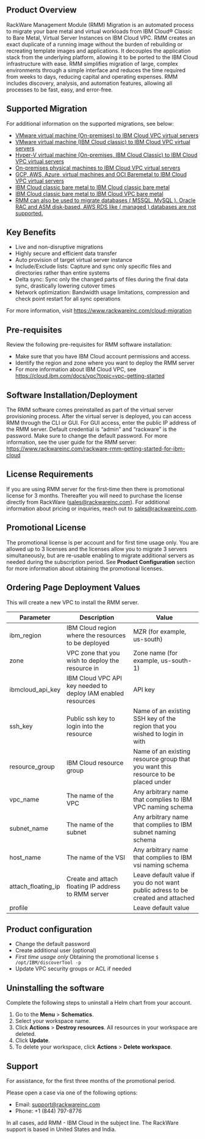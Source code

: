 
## Product Overview
RackWare Management Module (RMM) Migration is an automated process to migrate your bare metal and virtual workloads from IBM Cloud® Classic to Bare Metal, Virtual Server Instances on IBM Cloud VPC. 
RMM creates an exact duplicate of a running image without the burden of rebuilding or recreating template images and applications. It decouples the application stack from the underlying platform, allowing it to be ported to the IBM Cloud infrastructure with ease. 
RMM simplifies migration of large, complex environments through a simple interface and reduces the time required from weeks to days, reducing capital and operating expenses. RMM includes discovery, analysis, and automation features, allowing all processes to be fast, easy, and error-free.

## Supported Migration
For additional information on the supported migrations, see below:
- [VMware virtual machine (On-premises) to IBM Cloud VPC virtual servers](https://cloud.ibm.com/docs/cloud-infrastructure?topic=cloud-infrastructure-migrating-images-vmware-vpc)
- [VMware virtual machine (IBM Cloud classic) to IBM Cloud VPC virtual servers](https://cloud.ibm.com/docs/cloud-infrastructure?topic=cloud-infrastructure-migrating-images-vmware-vpc-classic)
- [Hyper-V virtual machine (On-premises, IBM Cloud Classic) to IBM Cloud VPC virtual servers](https://cloud.ibm.com/docs/cloud-infrastructure?topic=cloud-infrastructure-migrating-images-vmware-vsi)
- [On-premises physical machines to IBM Cloud VPC virtual servers](https://cloud.ibm.com/docs/cloud-infrastructure?topic=cloud-infrastructure-migrating-on-prem-cloud-vpc)
- [GCP, AWS, Azure, virtual machines and OCI Baremetal to IBM Cloud VPC virtual servers](https://cloud.ibm.com/docs/cloud-infrastructure?topic=cloud-infrastructure-aws-azure-gcp-and-oci-workloads-to-ibm-cloud-vpc-vsi-migration-with-rackware-rmm)
- [IBM Cloud classic bare metal to IBM Cloud classic bare metal](https://cloud.ibm.com/docs/cloud-infrastructure?topic=cloud-infrastructure-p-p-migration-bare-metal-overview)
- [IBM Cloud classic bare metal to IBM Cloud VPC bare metal](https://cloud.ibm.com/docs/cloud-infrastructure?topic=cloud-infrastructure-pv-migration-private-network)
- [RMM can also be used to migrate databases ( MSSQL, MySQL ). Oracle RAC and ASM disk-based, AWS RDS like ( managed ) databases are not supported.](https://cloud.ibm.com/docs/cloud-infrastructure?topic=cloud-infrastructure-mssql-db-overview#rackware-management-module)


## Key Benefits
-	Live and non-disruptive migrations 
-	Highly secure and efficient data transfer 
-	Auto provision of target virtual server instance 
-	Include/Exclude lists: Capture and sync only specific files and directories rather than entire systems 
-	Delta sync: Sync only the changed parts of files during the final data sync, drastically lowering cutover times 
-	Network optimization: Bandwidth usage limitations, compression and check point restart for all sync operations 
 
For more information, visit https://www.rackwareinc.com/cloud-migration 

## Pre-requisites
Review the following pre-requisites for RMM software installation:  
-	Make sure that you have IBM Cloud account permissions and access. 
-	Identify the region and zone where you want to deploy the RMM server 
-	For more information about IBM Cloud VPC, see https://cloud.ibm.com/docs/vpc?topic=vpc-getting-started

## Software Installation/Deployment
The RMM software comes preinstalled as part of the virtual server provisioning process. After the virtual server is deployed, you can access RMM through the CLI or GUI. For GUI access, enter the public IP address of the RMM server. Default credential is “admin” and “rackware” is the password. Make sure to change the default password. 
For more information, see the user guide for the RMM server: https://www.rackwareinc.com/rackware-rmm-getting-started-for-ibm-cloud

## License Requirements
If you are using RMM server for the first-time then there is promotional license for 3 months. Thereafter you will need to purchase the license directly from RackWare (sales@rackwareinc.com).
 For additional information about pricing or inquiries, reach out to sales@rackwareinc.com. 

## Promotional License
The promotional license is per account and for first time usage only. You are allowed up to 3 licenses and the licenses allow you to migrate 3 servers simultaneously, but are re-usable enabling to migrate additional servers as needed during the subscription period. See **Product Configuration** section for more information about obtaining the promotional licenses.

## Ordering Page Deployment Values
This will create a new VPC to install the RMM server.

| Parameter | Description | Value |
| --- | --- | --- |
| ibm_region | IBM Cloud region where the resources to be deployed | MZR (for example, us-south) |
| zone | VPC zone that you wish to deploy the resource in | Zone name (for example, us-south-1) |
| ibmcloud_api_key | IBM Cloud VPC API key needed to deploy IAM enabled resources | API key |
| ssh_key | Public ssh key to login into the resource | Name of an existing SSH key of the region that you wished to login in with |
| resource_group | IBM Cloud resource group | Name of an existing resource group that you want this resource to be placed under |
| vpc_name | The name of the VPC | Any arbitrary name that complies to IBM VPC naming schema |
| subnet_name | The name of the subnet | Any arbitrary name that complies to IBM subnet naming schema |
| host_name | The name of the VSI | Any arbitrary name that complies to IBM vsi naming schema |
| attach_floating_ip | Create and attach floating IP address to RMM server | Leave default value if you do not want public adress to be created and attached |
| profile | | Leave default value |

## Product configuration
- Change the default password
- Create additional user (optional)
- *First time usage only* Obtaining the promotional license `$ /opt/IBM/discoverTool -p`
- Update VPC security groups or ACL if needed

## Uninstalling the software
Complete the following steps to uninstall a Helm chart from your account. 

1. Go to the **Menu** > **Schematics**.
2. Select your workspace name. 
3. Click **Actions** > **Destroy resources**. All resources in your workspace are deleted.
4. Click **Update**.
5. To delete your workspace, click **Actions** > **Delete workspace**.

## Support
For assistance, for the first three months of the promotional period.

Please open a case via one of the following options:
-	Email: support@rackwareinc.com 
-	Phone: +1 (844) 797-8776

In all cases, add RMM - IBM Cloud in the subject line. The RackWare support is based in United States and India.
